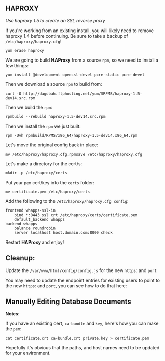 ## HAPROXY



*Use haproxy 1.5 to create an SSL reverse proxy*

If you're working from an existing install, you will likely need to remove haproxy 1.4 before continuing.  Be sure to take a backup of `/etc/haproxy/haproxy.cfg`!

`yum erase haproxy`

We are going to build **HAProxy** from a source `rpm`, so we need to install a few things:

`yum install @development openssl-devel pcre-static pcre-devel`

Then we download a source `rpm` to build from:

`curl -O http://dagobah.ftphosting.net/yum/SRPMS/haproxy-1.5-dev14.src.rpm`

Then we build the `rpm`:

`rpmbuild --rebuild haproxy-1.5-dev14.src.rpm `

Then we install the `rpm` we just built:

`rpm -Uvh rpmbuild/RPMS/x86_64/haproxy-1.5-dev14.x86_64.rpm`

Let's move the original config back in place:

`mv /etc/haproxy/haproxy.cfg.rpmsave /etc/haproxy/haproxy.cfg`

Let's make a directory for the cert/s:

`mkdir -p /etc/haproxy/certs`

Put your `pem` cert/key into the `certs` folder:

`mv certificate.pem /etc/haproxy/certs`

Add the following to the `/etc/haproxy/haproxy.cfg config`:

```
frontend whapps-ssl-in
    bind *:8443 ssl crt /etc/haproxy/certs/certificate.pem
    default_backend whapps
backend whapps
    balance roundrobin
    server localhost host.domain.com:8000 check
```

Restart **HAProxy** and enjoy!
 
 
## Cleanup:

Update the `/var/www/html/config/config.js` for the new `https`: and `port`

You may need to update the endpoint entries for existing users to point to the new `https`: and `port`, you can see how to do that here: 


## Manually Editing Database Documents

**Notes:**

If you have an existing cert, `ca-bundle` and `key`, here's how you can make the `pem`:

`cat certificate.crt ca-bundle.crt private.key > certificate.pem`

Hopefully it's obvious that the paths, and host names need to be updated for your environment.
